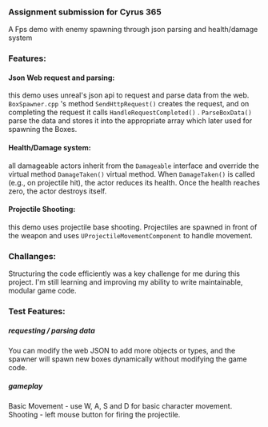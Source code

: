 ### Assignment submission for Cyrus 365

A Fps demo with enemy spawning through json parsing and health/damage system

### Features:

#### Json Web request and parsing:
this demo uses unreal's json api to request and parse data from the web. `BoxSpawner.cpp` 's method `SendHttpRequest()` creates the request, and on completing the request it calls `HandleRequestCompleted()` . `ParseBoxData()` parse the data and stores it into the appropriate array which later used for spawning the Boxes.
#### Health/Damage system:
all damageable actors inherit from the `Damageable` interface and override the virtual method `DamageTaken()` virtual method. When `DamageTaken()` is called (e.g., on projectile hit), the actor reduces its health. Once the health reaches zero, the actor destroys itself.
#### Projectile Shooting:
this demo uses projectile base shooting. Projectiles are spawned in front of the weapon and uses `UProjectileMovementComponent` to handle movement.

### Challanges:
Structuring the code efficiently was a key challenge for me during this project.
I'm still learning and improving my ability to write maintainable, modular game code.

### Test Features:

##### requesting / parsing data
You can modify the web JSON to add more objects or types, and the spawner will spawn new boxes dynamically without modifying the game code.

##### gameplay
Basic Movement - use W, A, S and D for basic character movement.
Shooting - left mouse button for firing the projectile.
